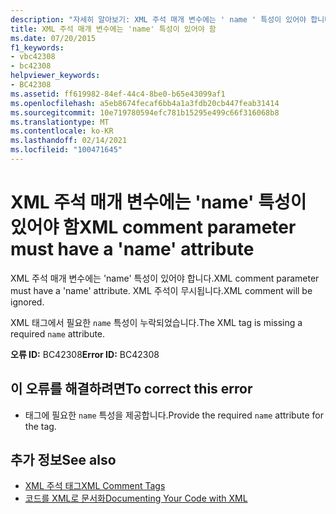 ```yaml
---
description: "자세히 알아보기: XML 주석 매개 변수에는 ' name ' 특성이 있어야 합니다."
title: XML 주석 매개 변수에는 'name' 특성이 있어야 함
ms.date: 07/20/2015
f1_keywords:
- vbc42308
- bc42308
helpviewer_keywords:
- BC42308
ms.assetid: ff619982-84ef-44c4-8be0-b65e43099af1
ms.openlocfilehash: a5eb8674fecaf6bb4a1a3fdb20cb447feab31414
ms.sourcegitcommit: 10e719780594efc781b15295e499c66f316068b8
ms.translationtype: MT
ms.contentlocale: ko-KR
ms.lasthandoff: 02/14/2021
ms.locfileid: "100471645"
---
```

# <a name="xml-comment-parameter-must-have-a-name-attribute"></a><span data-ttu-id="c2a4d-103">XML 주석 매개 변수에는 'name' 특성이 있어야 함</span><span class="sxs-lookup"><span data-stu-id="c2a4d-103">XML comment parameter must have a 'name' attribute</span></span>

<span data-ttu-id="c2a4d-104">XML 주석 매개 변수에는 'name' 특성이 있어야 합니다.</span><span class="sxs-lookup"><span data-stu-id="c2a4d-104">XML comment parameter must have a 'name' attribute.</span></span> <span data-ttu-id="c2a4d-105">XML 주석이 무시됩니다.</span><span class="sxs-lookup"><span data-stu-id="c2a4d-105">XML comment will be ignored.</span></span>  
  
 <span data-ttu-id="c2a4d-106">XML 태그에서 필요한 `name` 특성이 누락되었습니다.</span><span class="sxs-lookup"><span data-stu-id="c2a4d-106">The XML tag is missing a required `name` attribute.</span></span>  
  
 <span data-ttu-id="c2a4d-107">**오류 ID:** BC42308</span><span class="sxs-lookup"><span data-stu-id="c2a4d-107">**Error ID:** BC42308</span></span>  
  
## <a name="to-correct-this-error"></a><span data-ttu-id="c2a4d-108">이 오류를 해결하려면</span><span class="sxs-lookup"><span data-stu-id="c2a4d-108">To correct this error</span></span>  
  
- <span data-ttu-id="c2a4d-109">태그에 필요한 `name` 특성을 제공합니다.</span><span class="sxs-lookup"><span data-stu-id="c2a4d-109">Provide the required `name` attribute for the tag.</span></span>  
  
## <a name="see-also"></a><span data-ttu-id="c2a4d-110">추가 정보</span><span class="sxs-lookup"><span data-stu-id="c2a4d-110">See also</span></span>

- [<span data-ttu-id="c2a4d-111">XML 주석 태그</span><span class="sxs-lookup"><span data-stu-id="c2a4d-111">XML Comment Tags</span></span>](../language-reference/xmldoc/index.md)
- [<span data-ttu-id="c2a4d-112">코드를 XML로 문서화</span><span class="sxs-lookup"><span data-stu-id="c2a4d-112">Documenting Your Code with XML</span></span>](../programming-guide/program-structure/documenting-your-code-with-xml.md)
